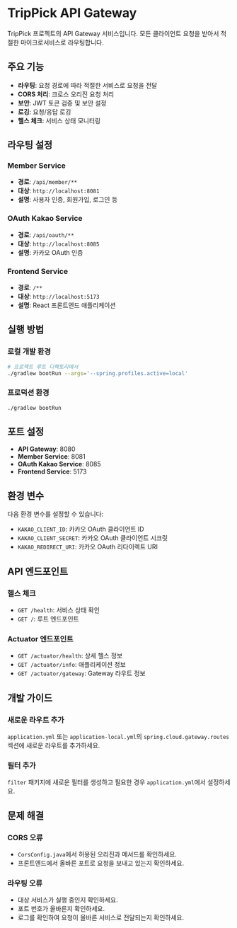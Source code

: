 # TripPick API Gateway

TripPick 프로젝트의 API Gateway 서비스입니다. 모든 클라이언트 요청을 받아서 적절한 마이크로서비스로 라우팅합니다.

## 주요 기능

- **라우팅**: 요청 경로에 따라 적절한 서비스로 요청을 전달
- **CORS 처리**: 크로스 오리진 요청 처리
- **보안**: JWT 토큰 검증 및 보안 설정
- **로깅**: 요청/응답 로깅
- **헬스 체크**: 서비스 상태 모니터링

## 라우팅 설정

### Member Service
- **경로**: `/api/member/**`
- **대상**: `http://localhost:8081`
- **설명**: 사용자 인증, 회원가입, 로그인 등

### OAuth Kakao Service
- **경로**: `/api/oauth/**`
- **대상**: `http://localhost:8085`
- **설명**: 카카오 OAuth 인증

### Frontend Service
- **경로**: `/**`
- **대상**: `http://localhost:5173`
- **설명**: React 프론트엔드 애플리케이션

## 실행 방법

### 로컬 개발 환경
```bash
# 프로젝트 루트 디렉토리에서
./gradlew bootRun --args='--spring.profiles.active=local'
```

### 프로덕션 환경
```bash
./gradlew bootRun
```

## 포트 설정

- **API Gateway**: 8080
- **Member Service**: 8081
- **OAuth Kakao Service**: 8085
- **Frontend Service**: 5173

## 환경 변수

다음 환경 변수를 설정할 수 있습니다:

- `KAKAO_CLIENT_ID`: 카카오 OAuth 클라이언트 ID
- `KAKAO_CLIENT_SECRET`: 카카오 OAuth 클라이언트 시크릿
- `KAKAO_REDIRECT_URI`: 카카오 OAuth 리다이렉트 URI

## API 엔드포인트

### 헬스 체크
- `GET /health`: 서비스 상태 확인
- `GET /`: 루트 엔드포인트

### Actuator 엔드포인트
- `GET /actuator/health`: 상세 헬스 정보
- `GET /actuator/info`: 애플리케이션 정보
- `GET /actuator/gateway`: Gateway 라우트 정보

## 개발 가이드

### 새로운 라우트 추가
`application.yml` 또는 `application-local.yml`의 `spring.cloud.gateway.routes` 섹션에 새로운 라우트를 추가하세요.

### 필터 추가
`filter` 패키지에 새로운 필터를 생성하고 필요한 경우 `application.yml`에서 설정하세요.

## 문제 해결

### CORS 오류
- `CorsConfig.java`에서 허용된 오리진과 메서드를 확인하세요.
- 프론트엔드에서 올바른 포트로 요청을 보내고 있는지 확인하세요.

### 라우팅 오류
- 대상 서비스가 실행 중인지 확인하세요.
- 포트 번호가 올바른지 확인하세요.
- 로그를 확인하여 요청이 올바른 서비스로 전달되는지 확인하세요. 